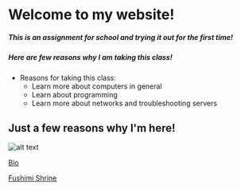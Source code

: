 # Welcome to my website! 
##### This is an assignment for school and trying it out for the first time!
##### Here are few reasons why I am taking this class!
+ Reasons for taking this class:
  + Learn more about computers in general
  + Learn about programming
  + Learn more about networks and troubleshooting servers
## Just a few reasons why I'm here!


![alt text](https://www.webopedia.com/imagesvr_ce/2123/computer.jpg)

[Bio](bio)


[Fushimi Shrine](topic)
